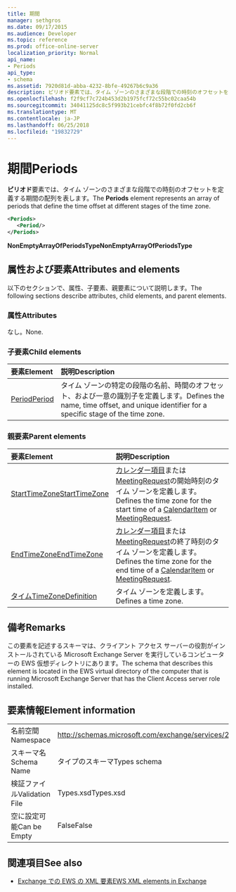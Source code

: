 ```yaml
---
title: 期間
manager: sethgros
ms.date: 09/17/2015
ms.audience: Developer
ms.topic: reference
ms.prod: office-online-server
localization_priority: Normal
api_name:
- Periods
api_type:
- schema
ms.assetid: 7920d81d-abba-4232-8bfe-49267b6c9a36
description: ピリオド要素では、タイム ゾーンのさまざまな段階での時刻のオフセットを定義する期間の配列を表します。
ms.openlocfilehash: f2f9cf7c724b453d2b1975fcf72c55bc02caa54b
ms.sourcegitcommit: 34041125dc8c5f993b21cebfc4f8b72f0fd2cb6f
ms.translationtype: MT
ms.contentlocale: ja-JP
ms.lasthandoff: 06/25/2018
ms.locfileid: "19832729"
---
```

# <a name="periods"></a><span data-ttu-id="37111-103">期間</span><span class="sxs-lookup"><span data-stu-id="37111-103">Periods</span></span>

<span data-ttu-id="37111-104">**ピリオド**要素では、タイム ゾーンのさまざまな段階での時刻のオフセットを定義する期間の配列を表します。</span><span class="sxs-lookup"><span data-stu-id="37111-104">The **Periods** element represents an array of periods that define the time offset at different stages of the time zone.</span></span> 
  
```xml
<Periods>
   <Period/>
</Periods>
```

 <span data-ttu-id="37111-105">**NonEmptyArrayOfPeriodsType**</span><span class="sxs-lookup"><span data-stu-id="37111-105">**NonEmptyArrayOfPeriodsType**</span></span>
## <a name="attributes-and-elements"></a><span data-ttu-id="37111-106">属性および要素</span><span class="sxs-lookup"><span data-stu-id="37111-106">Attributes and elements</span></span>

<span data-ttu-id="37111-107">以下のセクションで、属性、子要素、親要素について説明します。</span><span class="sxs-lookup"><span data-stu-id="37111-107">The following sections describe attributes, child elements, and parent elements.</span></span>
  
### <a name="attributes"></a><span data-ttu-id="37111-108">属性</span><span class="sxs-lookup"><span data-stu-id="37111-108">Attributes</span></span>

<span data-ttu-id="37111-109">なし。</span><span class="sxs-lookup"><span data-stu-id="37111-109">None.</span></span>
  
### <a name="child-elements"></a><span data-ttu-id="37111-110">子要素</span><span class="sxs-lookup"><span data-stu-id="37111-110">Child elements</span></span>

|<span data-ttu-id="37111-111">**要素**</span><span class="sxs-lookup"><span data-stu-id="37111-111">**Element**</span></span>|<span data-ttu-id="37111-112">**説明**</span><span class="sxs-lookup"><span data-stu-id="37111-112">**Description**</span></span>|
|:-----|:-----|
|[<span data-ttu-id="37111-113">Period</span><span class="sxs-lookup"><span data-stu-id="37111-113">Period</span></span>](period.md) <br/> |<span data-ttu-id="37111-114">タイム ゾーンの特定の段階の名前、時間のオフセット、および一意の識別子を定義します。</span><span class="sxs-lookup"><span data-stu-id="37111-114">Defines the name, time offset, and unique identifier for a specific stage of the time zone.</span></span>  <br/> |
   
### <a name="parent-elements"></a><span data-ttu-id="37111-115">親要素</span><span class="sxs-lookup"><span data-stu-id="37111-115">Parent elements</span></span>

|<span data-ttu-id="37111-116">**要素**</span><span class="sxs-lookup"><span data-stu-id="37111-116">**Element**</span></span>|<span data-ttu-id="37111-117">**説明**</span><span class="sxs-lookup"><span data-stu-id="37111-117">**Description**</span></span>|
|:-----|:-----|
|[<span data-ttu-id="37111-118">StartTimeZone</span><span class="sxs-lookup"><span data-stu-id="37111-118">StartTimeZone</span></span>](starttimezone.md) <br/> |<span data-ttu-id="37111-119">[カレンダー項目](calendaritem.md)または[MeetingRequest](meetingrequest.md)の開始時刻のタイム ゾーンを定義します。</span><span class="sxs-lookup"><span data-stu-id="37111-119">Defines the time zone for the start time of a [CalendarItem](calendaritem.md) or [MeetingRequest](meetingrequest.md).</span></span>  <br/> |
|[<span data-ttu-id="37111-120">EndTimeZone</span><span class="sxs-lookup"><span data-stu-id="37111-120">EndTimeZone</span></span>](endtimezone.md) <br/> |<span data-ttu-id="37111-121">[カレンダー項目](calendaritem.md)または[MeetingRequest](meetingrequest.md)の終了時刻のタイム ゾーンを定義します。</span><span class="sxs-lookup"><span data-stu-id="37111-121">Defines the time zone for the end time of a [CalendarItem](calendaritem.md) or [MeetingRequest](meetingrequest.md).</span></span>  <br/> |
|[<span data-ttu-id="37111-122">タイム</span><span class="sxs-lookup"><span data-stu-id="37111-122">TimeZoneDefinition</span></span>](timezonedefinition.md) <br/> |<span data-ttu-id="37111-123">タイム ゾーンを定義します。</span><span class="sxs-lookup"><span data-stu-id="37111-123">Defines a time zone.</span></span>  <br/> |
   
## <a name="remarks"></a><span data-ttu-id="37111-124">備考</span><span class="sxs-lookup"><span data-stu-id="37111-124">Remarks</span></span>

<span data-ttu-id="37111-125">この要素を記述するスキーマは、クライアント アクセス サーバーの役割がインストールされている Microsoft Exchange Server を実行しているコンピューターの EWS 仮想ディレクトリにあります。</span><span class="sxs-lookup"><span data-stu-id="37111-125">The schema that describes this element is located in the EWS virtual directory of the computer that is running Microsoft Exchange Server that has the Client Access server role installed.</span></span>
  
## <a name="element-information"></a><span data-ttu-id="37111-126">要素情報</span><span class="sxs-lookup"><span data-stu-id="37111-126">Element information</span></span>

|||
|:-----|:-----|
|<span data-ttu-id="37111-127">名前空間</span><span class="sxs-lookup"><span data-stu-id="37111-127">Namespace</span></span>  <br/> |http://schemas.microsoft.com/exchange/services/2006/types  <br/> |
|<span data-ttu-id="37111-128">スキーマ名</span><span class="sxs-lookup"><span data-stu-id="37111-128">Schema Name</span></span>  <br/> |<span data-ttu-id="37111-129">タイプのスキーマ</span><span class="sxs-lookup"><span data-stu-id="37111-129">Types schema</span></span>  <br/> |
|<span data-ttu-id="37111-130">検証ファイル</span><span class="sxs-lookup"><span data-stu-id="37111-130">Validation File</span></span>  <br/> |<span data-ttu-id="37111-131">Types.xsd</span><span class="sxs-lookup"><span data-stu-id="37111-131">Types.xsd</span></span>  <br/> |
|<span data-ttu-id="37111-132">空に設定可能</span><span class="sxs-lookup"><span data-stu-id="37111-132">Can be Empty</span></span>  <br/> |<span data-ttu-id="37111-133">False</span><span class="sxs-lookup"><span data-stu-id="37111-133">False</span></span>  <br/> |
   
## <a name="see-also"></a><span data-ttu-id="37111-134">関連項目</span><span class="sxs-lookup"><span data-stu-id="37111-134">See also</span></span>



- [<span data-ttu-id="37111-135">Exchange での EWS の XML 要素</span><span class="sxs-lookup"><span data-stu-id="37111-135">EWS XML elements in Exchange</span></span>](ews-xml-elements-in-exchange.md)

